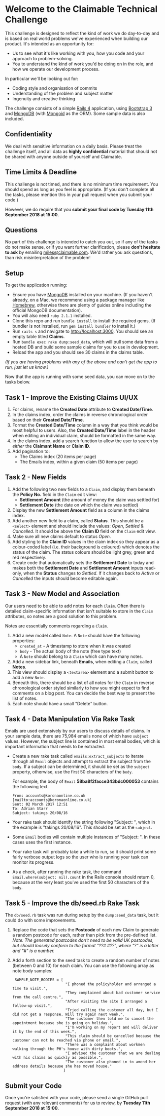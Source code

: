 # Welcome to the Claimable Technical Challenge

This challenge is designed to reflect the kind of work we do day-to-day and is based on real world problems we've experienced when building our product. It's intended as an opportunity for:

* Us to see what it's like working with you, how you code and your approach to problem-solving.
* You to understand the kind of work you'd be doing on in the role, and how we operate our development process.

In particular we'll be looking out for:

* Coding style and organisation of commits
* Understanding of the problem and subject matter
* Ingenuity and creative thinking

The challenge consists of a simple [Rails 4](http://rubyonrails.org) application, using [Bootstrap 3](http://getbootstrap.com) and [MongoDB](http://www.mongodb.org) (with [Mongoid](http://mongoid.org) as the ORM). Some sample data is also included.

## Confidentiality

We deal with sensitive information on a daily basis. Please treat the challenge itself, and all data as __highly confidential__ material that should not be shared with anyone outside of yourself and Claimable.

## Time Limits & Deadline

This challenge is not timed, and there is no minimum time requirement. You should spend as long as you feel is appropriate. (If you don't complete all the tasks, please mention this in your pull request when you submit your code.)

However, we do require that you __submit your final code by Tuesday 11th September 2018 at 15:00__.

## Questions

No part of this challenge is intended to catch you out, so if any of the tasks do not make sense, or if you want further clarification, please __don't hesitate to ask__ by emailing [miles@claimable.com](mailto:miles@claimable.com). We'd rather you ask questions, than risk misinterpretation of the problem!

## Setup

To get the application running:

* Ensure you have [MongoDB](http://www.mongodb.org) installed on your machine. (If you haven't already, on a Mac, we recommend using a package manager like [Homebrew](http://brew.sh/), otherwise there are plenty of guides online including the official MongoDB documentation).
* You will also need `ruby 2.1.1` installed.
* Clone this repo and run `bundle install` to install the required gems. (If bundler is not installed, run `gem install bundler` to install it.)
* Run `rails s` and navigate to [http://localhost:3000](http://localhost:3000). You should see an empty table titled __Claims__.
* Run `bundle exec rake dump:seed_data`, which will pull some data from a hosted DB and build some sample claims for you to use in development.
* Reload the app and you should see 30 claims in the claims table.

_(If you are having problems with any of the above and can't get the app to run, just let us know.)_

Now that the app is running with some seed data, you can move on to the tasks below.

## Task 1 - Improve the Existing Claims UI/UX

1. For claims, rename the __Created Date__ attribute to __Created Date/Time__.
2. In the claims index, order the claims in reverse chronological order based on their __Created Date/Time__.
2. Format the __Created Date/Time__ column in a way that you think would be most helpful to users. Also, the __Created Date/Time__ label in the header when editing an individual claim, should be formatted in the same way.
3. In the claims index, add a search function to allow the user to search by _either_ the __Claimant Name__ or __Claim ID__.
4. Add pagination to:
    * The Claims index (20 items per page)
    * The Emails index, within a given claim (50 items per page)

## Task 2 - New Fields

1. Add the following two new fields to a `Claim`, and display them beneath the __Policy No.__ field in the `Claim` edit view:
    * __Settlement Amount__ (the amount of money the claim was settled for)
    * __Settlement Date__ (the date on which the claim was settled)
2. Display the new __Settlement Amount__ field as a column in the claims index.
3. Add another new field to a claim, called __Status__. This should be a `<select>` element and should include the values: _Open_, _Settled_ & _Cancelled_. It should be above the __Claim ID__ field on the `Claim` edit view.
4. Make sure all new claims default to status _Open_.
5. Add styling to the __Claim ID__ values in the claim index so they appear as a colour-coded label (i.e. their background is coloured) which denotes the status of the claim. The status colours should be light grey, green and red respectively.
6. Create code that automatically sets the __Settlement Date__ to today and makes both the __Settlement Date__ and __Settlement Amount__ inputs read-only, when the __Status__ changes to _Settled_. If it changes back to _Active_ or _Cancelled_ the inputs should become editable again.

## Task 3 - New Model and Association

Our users need to be able to add notes for each `Claim`. Often there is detailed claim-specific information that isn't suitable to store in the `Claim` attributes, so notes are a good solution to this problem.

Notes are essentially comments regarding a `Claim`.

1. Add a new model called `Note`. A `Note` should have the following properties:
    * `created_at` - A timestamp to store when it was created
    * `body` - The actual body of the note (free type text)
    * A `Note` should belong to a `Claim` which can have many notes.
2. Add a new sidebar link, beneath __Emails__, when editing a `Claim`, called __Notes__.
3. This view should display a `<textarea>` element and a submit button to add a new `Note`.
4. Beneath this, there should be a list of all notes for the `Claim` in reverse chronological order styled similarly to how you might expect to find comments on a blog post. You can decide the best way to present the list of notes.
5. Each note should have a small "Delete" button.

## Task 4 - Data Manipulation Via Rake Task

Emails are used extensively by our users to discuss details of claims. In your sample data, there are 75,984 emails none of which have `subject` values. However, the subject line is contained in most email bodies, which is important information that needs to be extracted.

* Create a new rake task called `emails:extract_subjects` to iterate through all `Email` objects and attempt to extract the subject from the `body`. If a subject can be determined, it should be set as the `subject` property, otherwise, use the first 50 characters of the `body`.

  For example, the body of `Email`  __58ba8f2facce343bdc000053__ contains the following text.

      From: accounts@koronaonline.co.uk [mailto:accounts@koronaonline.co.uk] 
      Sent: 02 March 2017 12:51 
      To: Adrian Starr 
      Subject: takings 20/08/16  


* Your rake task should identify the string following "Subject: ", which in the example is "takings 20/08/16". This should be set as the `subject`.
* Some `Email` bodies will contain multiple instances of "Subject: ". In these cases uses the first instance.
* Your rake task will probably take a while to run, so it should print some fairly verbose output logs so the user who is running your task can monitor its progress.
* As a check, after running the rake task, the command `Email.where(subject: nil).count` in the Rails console should return 0, because at the very least you've used the first 50 characters of the `body`.

## Task 5 - Improve the db/seed.rb Rake Task

The `db/seed.rb` task was run during setup by the `dump:seed_data` task, but it could do with some improvements.

1. Replace the code that sets the __Postcode__ of each new Claim to generate a random postcode for each, rather than pick from the pre-defined list. _Note: The generated postcodes don't need to be valid UK postcodes, but should loosely conform to the format "??# #??", where "?" is a letter and "#" is a number._
2. Add a forth section to the seed task to create a random number of notes (between 0 and 10) for each claim. You can use the following array as note body samples:

        SAMPLE_NOTE_BODIES = [
                               "I phoned the policyholder and arranged a time to visit.",
                               "They complained about bad customer service from the call centre.",
                               "After visiting the site I arranged a follow-up visit.",
                               "Tried calling the customer all day, but I did not get a response. Will try again next week.",
                               "The customer then told me to cancel the appointment because she is going on holiday.",
                               "I'm working on my report and will deliver it by the end of this week.",
                               "This claim should be cancelled because the customer can not be reached via phone or email.",
                               "There was a complaint about workmen walking through the PH's house with dirty boots.",
                               "I advised the customer that we are dealing with his claims as quickly as possible.",
                               "The customer also phoned in to amend her address details because she has moved house."
                              ]

## Submit your Code

Once you're satisfied with your code, please send a single GitHub pull request (with any relevant comments) for us to review, by __Tuesday 11th September 2018 at 15:00__.
